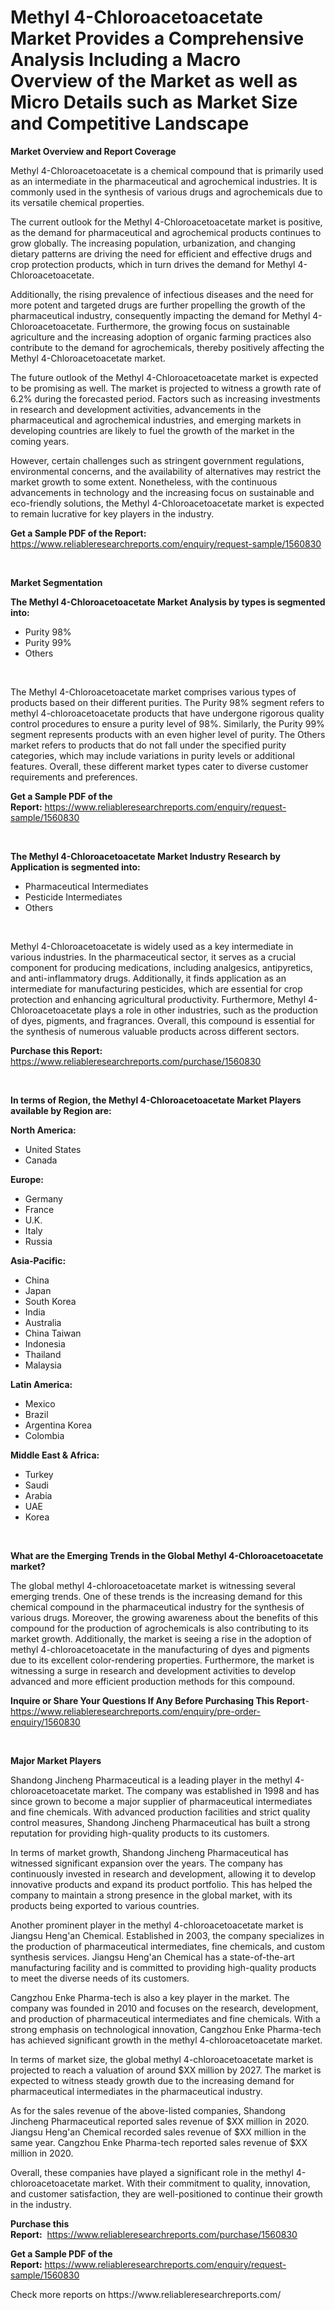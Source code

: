 <p><h1>Methyl 4-Chloroacetoacetate Market Provides a Comprehensive Analysis Including a Macro Overview of the Market as well as Micro Details such as Market Size and Competitive Landscape</h1></p><p><strong>Market Overview and Report Coverage</strong></p>
<p><p>Methyl 4-Chloroacetoacetate is a chemical compound that is primarily used as an intermediate in the pharmaceutical and agrochemical industries. It is commonly used in the synthesis of various drugs and agrochemicals due to its versatile chemical properties.</p><p>The current outlook for the Methyl 4-Chloroacetoacetate market is positive, as the demand for pharmaceutical and agrochemical products continues to grow globally. The increasing population, urbanization, and changing dietary patterns are driving the need for efficient and effective drugs and crop protection products, which in turn drives the demand for Methyl 4-Chloroacetoacetate.</p><p>Additionally, the rising prevalence of infectious diseases and the need for more potent and targeted drugs are further propelling the growth of the pharmaceutical industry, consequently impacting the demand for Methyl 4-Chloroacetoacetate. Furthermore, the growing focus on sustainable agriculture and the increasing adoption of organic farming practices also contribute to the demand for agrochemicals, thereby positively affecting the Methyl 4-Chloroacetoacetate market.</p><p>The future outlook of the Methyl 4-Chloroacetoacetate market is expected to be promising as well. The market is projected to witness a growth rate of 6.2% during the forecasted period. Factors such as increasing investments in research and development activities, advancements in the pharmaceutical and agrochemical industries, and emerging markets in developing countries are likely to fuel the growth of the market in the coming years.</p><p>However, certain challenges such as stringent government regulations, environmental concerns, and the availability of alternatives may restrict the market growth to some extent. Nonetheless, with the continuous advancements in technology and the increasing focus on sustainable and eco-friendly solutions, the Methyl 4-Chloroacetoacetate market is expected to remain lucrative for key players in the industry.</p></p>
<p><strong>Get a Sample PDF of the Report:</strong> <a href="https://www.reliableresearchreports.com/enquiry/request-sample/1560830">https://www.reliableresearchreports.com/enquiry/request-sample/1560830</a></p>
<p>&nbsp;</p>
<p><strong>Market Segmentation</strong></p>
<p><strong>The Methyl 4-Chloroacetoacetate Market Analysis by types is segmented into:</strong></p>
<p><ul><li>Purity 98%</li><li>Purity 99%</li><li>Others</li></ul></p>
<p>&nbsp;</p>
<p><p>The Methyl 4-Chloroacetoacetate market comprises various types of products based on their different purities. The Purity 98% segment refers to methyl 4-chloroacetoacetate products that have undergone rigorous quality control procedures to ensure a purity level of 98%. Similarly, the Purity 99% segment represents products with an even higher level of purity. The Others market refers to products that do not fall under the specified purity categories, which may include variations in purity levels or additional features. Overall, these different market types cater to diverse customer requirements and preferences.</p></p>
<p><strong>Get a Sample PDF of the Report:</strong>&nbsp;<a href="https://www.reliableresearchreports.com/enquiry/request-sample/1560830">https://www.reliableresearchreports.com/enquiry/request-sample/1560830</a></p>
<p>&nbsp;</p>
<p><strong>The Methyl 4-Chloroacetoacetate Market Industry Research by Application is segmented into:</strong></p>
<p><ul><li>Pharmaceutical Intermediates</li><li>Pesticide Intermediates</li><li>Others</li></ul></p>
<p>&nbsp;</p>
<p><p>Methyl 4-Chloroacetoacetate is widely used as a key intermediate in various industries. In the pharmaceutical sector, it serves as a crucial component for producing medications, including analgesics, antipyretics, and anti-inflammatory drugs. Additionally, it finds application as an intermediate for manufacturing pesticides, which are essential for crop protection and enhancing agricultural productivity. Furthermore, Methyl 4-Chloroacetoacetate plays a role in other industries, such as the production of dyes, pigments, and fragrances. Overall, this compound is essential for the synthesis of numerous valuable products across different sectors.</p></p>
<p><strong>Purchase this Report:</strong>&nbsp; <a href="https://www.reliableresearchreports.com/purchase/1560830">https://www.reliableresearchreports.com/purchase/1560830</a></p>
<p>&nbsp;</p>
<p><strong>In terms of Region, the Methyl 4-Chloroacetoacetate Market Players available by Region are:</strong></p>
<p>
    <p> <strong> North America: </strong>
        <ul>
            <li>United States</li>
            <li>Canada</li>
        </ul>
        </p> 
    <p> <strong> Europe: </strong>
        <ul>
            <li>Germany</li>
            <li>France</li>
            <li>U.K.</li>
            <li>Italy</li>
            <li>Russia</li>
        </ul>
        </p> 
    <p> <strong> Asia-Pacific: </strong>
        <ul>
            <li>China</li>
            <li>Japan</li>
            <li>South Korea</li>
            <li>India</li>
            <li>Australia</li>
            <li>China Taiwan</li>
            <li>Indonesia</li>
            <li>Thailand</li>
            <li>Malaysia</li>
        </ul>
        </p> 
    <p> <strong> Latin America: </strong>
        <ul>
            <li>Mexico</li>
            <li>Brazil</li>
            <li>Argentina Korea</li>
            <li>Colombia</li>
        </ul>
        </p> 
    <p> <strong> Middle East & Africa: </strong>
        <ul>
            <li>Turkey</li>
            <li>Saudi</li>
            <li>Arabia</li>
            <li>UAE</li>
            <li>Korea</li>
        </ul>
    </p>
    </p>
<p>&nbsp;</p>
<p><strong>What are the Emerging Trends in the Global Methyl 4-Chloroacetoacetate market?</strong></p>
<p><p>The global methyl 4-chloroacetoacetate market is witnessing several emerging trends. One of these trends is the increasing demand for this chemical compound in the pharmaceutical industry for the synthesis of various drugs. Moreover, the growing awareness about the benefits of this compound for the production of agrochemicals is also contributing to its market growth. Additionally, the market is seeing a rise in the adoption of methyl 4-chloroacetoacetate in the manufacturing of dyes and pigments due to its excellent color-rendering properties. Furthermore, the market is witnessing a surge in research and development activities to develop advanced and more efficient production methods for this compound.</p></p>
<p><strong>Inquire or Share Your Questions If Any Before Purchasing This Report</strong>- <a href="https://www.reliableresearchreports.com/enquiry/pre-order-enquiry/1560830">https://www.reliableresearchreports.com/enquiry/pre-order-enquiry/1560830</a></p>
<p>&nbsp;</p>
<p><strong>Major Market Players</strong></p>
<p><p>Shandong Jincheng Pharmaceutical is a leading player in the methyl 4-chloroacetoacetate market. The company was established in 1998 and has since grown to become a major supplier of pharmaceutical intermediates and fine chemicals. With advanced production facilities and strict quality control measures, Shandong Jincheng Pharmaceutical has built a strong reputation for providing high-quality products to its customers.</p><p>In terms of market growth, Shandong Jincheng Pharmaceutical has witnessed significant expansion over the years. The company has continuously invested in research and development, allowing it to develop innovative products and expand its product portfolio. This has helped the company to maintain a strong presence in the global market, with its products being exported to various countries.</p><p>Another prominent player in the methyl 4-chloroacetoacetate market is Jiangsu Heng'an Chemical. Established in 2003, the company specializes in the production of pharmaceutical intermediates, fine chemicals, and custom synthesis services. Jiangsu Heng'an Chemical has a state-of-the-art manufacturing facility and is committed to providing high-quality products to meet the diverse needs of its customers.</p><p>Cangzhou Enke Pharma-tech is also a key player in the market. The company was founded in 2010 and focuses on the research, development, and production of pharmaceutical intermediates and fine chemicals. With a strong emphasis on technological innovation, Cangzhou Enke Pharma-tech has achieved significant growth in the methyl 4-chloroacetoacetate market.</p><p>In terms of market size, the global methyl 4-chloroacetoacetate market is projected to reach a valuation of around $XX million by 2027. The market is expected to witness steady growth due to the increasing demand for pharmaceutical intermediates in the pharmaceutical industry.</p><p>As for the sales revenue of the above-listed companies, Shandong Jincheng Pharmaceutical reported sales revenue of $XX million in 2020. Jiangsu Heng'an Chemical recorded sales revenue of $XX million in the same year. Cangzhou Enke Pharma-tech reported sales revenue of $XX million in 2020.</p><p>Overall, these companies have played a significant role in the methyl 4-chloroacetoacetate market. With their commitment to quality, innovation, and customer satisfaction, they are well-positioned to continue their growth in the industry.</p></p>
<p><strong>Purchase this Report:</strong>&nbsp;&nbsp;<a href="https://www.reliableresearchreports.com/purchase/1560830">https://www.reliableresearchreports.com/purchase/1560830</a></p>
<p></p>
<p><strong>Get a Sample PDF of the Report:</strong>&nbsp;<a href="https://www.reliableresearchreports.com/enquiry/request-sample/1560830">https://www.reliableresearchreports.com/enquiry/request-sample/1560830</a></p>
<p>Check more reports on https://www.reliableresearchreports.com/</p>